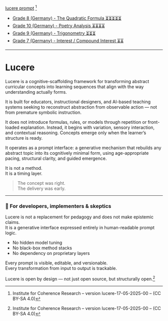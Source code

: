 [lucere prompt](./lucere-prompt.txt) [^1]

- [Grade 8 (Germany) - The Quadratic Formula ⏳⏳⏳⏳⏳](./Mitternacht_Lucere%20-%20Grade%208%20(Germany)%20-%20The%20Quadratic%20Formula.pdf)
- [Grade 10 (Germany) - Poetry Analysis ⏳⏳⏳⏳](./lucere%20-%20Grade%2010%20(Germany)%20-%20Poetry%20Analysis.pdf)
- [Grade 9 (Germany) - Trigonometry ⏳⏳⏳](./lucere%20-%20Grade%209%20(Germany)%20-%20Trigonometry.pdf)
- [Grade 7 (Germany) - Interest / Compound Interest ⏳⏳](./lucere%20-%20Grade%209%20(Germany)%20-%20Trigonometry.pdf)

---

# Lucere

Lucere is a cognitive-scaffolding framework for transforming abstract curricular concepts into learning sequences that align with the way understanding actually forms.

It is built for educators, instructional designers, and AI-based teaching systems seeking to reconstruct abstraction from observable action — not from premature symbolic instruction.

It does not introduce formulas, rules, or models through repetition or front-loaded explanation. Instead, it begins with variation, sensory interaction, and contextual reasoning. Concepts emerge only when the learner’s structure is ready.

It operates as a prompt interface: a generative mechanism that rebuilds any abstract topic into its cognitively minimal form, using age-appropriate pacing, structural clarity, and guided emergence.

It is not a method.  
It is a timing layer.

> The concept was right.  
> The delivery was early.

---

### 🧰 For developers, implementers & skeptics

Lucere is not a replacement for pedagogy and does not make epistemic claims.  
It is a generative interface expressed entirely in human-readable prompt logic.

- No hidden model tuning  
- No black-box method stacks  
- No dependency on proprietary layers

Every prompt is visible, editable, and versionable.  
Every transformation from input to output is trackable.

Lucere is open by design — not just open source, but structurally open.[^1]

[^1]: Institute for Coherence Research – version lucere-17-05-2025-00 – (CC BY-SA 4.0)
